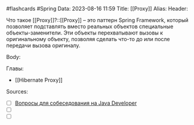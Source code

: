 #flashcards #Spring 
Data: 2023-08-16 11:59
Title: [[Proxy]]
Alias:
Header:

Что такое [[Proxy]]?::[[Proxy]] – это паттерн Spring Framework, который позволяет подставлять вместо реальных объектов специальные объекты-заменители. Эти объекты перехватывают вызовы к оригинальному объекту, позволяя сделать что-то до или после передачи вызова оригиналу.
<!--SR:!2023-11-04,10,610-->


Body:




Главы:
- [[Hibernate Proxy]]


Sources:
- [ ] [Вопросы для собеседования на Java Developer](https://github.com/enhorse/java-interview/blob/master/README.md#%D0%9E%D0%9E%D0%9F)
- [ ] []()
- [ ] []()
